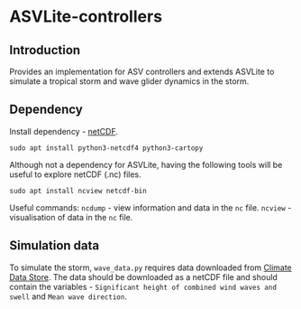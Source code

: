 # ASVLite-controllers

## Introduction
Provides an implementation for ASV controllers and extends ASVLite to simulate a tropical storm and wave glider dynamics in the storm.

## Dependency

Install dependency - [netCDF](https://github.com/Unidata/netcdf-c).

```
sudo apt install python3-netcdf4 python3-cartopy
```

Although not a dependency for ASVLite, having the following tools will be useful to explore netCDF (.nc) files.

```
sudo apt install ncview netcdf-bin
```

Useful commands:
`ncdump` - view information and data in the `nc` file.
`ncview` - visualisation of data in the `nc` file. 

## Simulation data
To simulate the storm, `wave_data.py` requires data downloaded from [Climate Data Store](https://cds.climate.copernicus.eu/cdsapp#!/dataset/reanalysis-era5-single-levels?tab=overview). The data should be downloaded as a netCDF file and should contain the variables - `Significant height of combined wind waves and swell` and `Mean wave direction`.